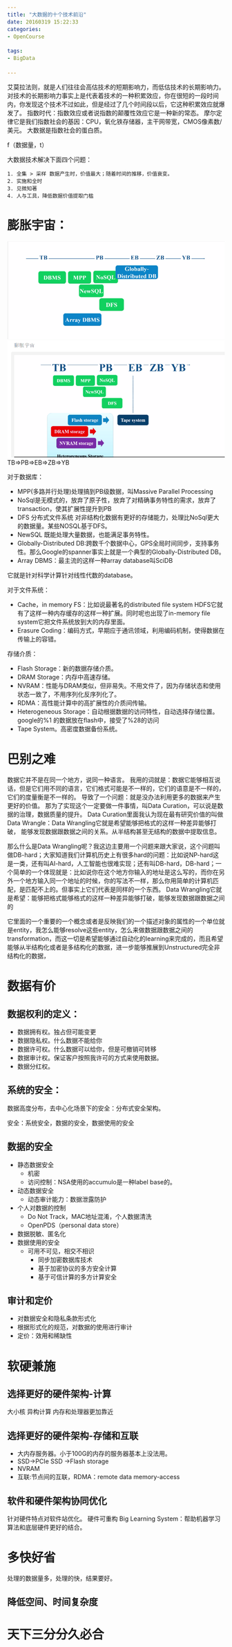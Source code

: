 ```yaml
---
title: "大数据的十个技术前沿"
date: 20160319 15:22:33
categories:
- OpenCourse

tags:
- BigData

---
```



艾莫拉法则，就是人们往往会高估技术的短期影响力，而低估技术的长期影响力。对技术的长期影响力事实上是代表着技术的一种积累效应，你在很短的一段时间内，你发现这个技术不过如此，但是经过了几个时间段以后，它这种积累效应就爆发了。
指数时代：指数效应或者说指数的颠覆性效应它是一种新的常态。
摩尔定律它是我们指数社会的基因：CPU，氧化铁存储器，主干网带宽，CMOS像素数/美元。
大数据是指数社会的蛋白质。

f（数据量，t）  

大数据技术解决下面四个问题：

	1. 全集 > 采样 数据产生时，价值最大；随着时间的推移，价值衰变。
	2. 实施和全时
	3. 见微知著
	4. 人与工具，降低数据价值提取门槛
<!-- more -->

# 膨胀宇宙：

![](/img/1458384207977_2.png)
![](/img/1464364652552_3.png)
TB=>PB=>EB=>ZB=>YB

对于数据库：

- MPP(多路并行处理)处理搞到PB级数据，叫Massive Parallel Processing
- NoSql是无模式的，放弃了原子性，放弃了对精确事务特性的需求，放弃了transaction，使其扩展性提升到PB
- DFS 分布式文件系统 对非结构化数据有更好的存储能力，处理比NoSql更大的数据量。某些NOSQL基于DFS。
- NewSQL 既能处理大量数据，也能满足事务特性。
- Globally-Distributed DB:跨数千个数据中心，GPS全局时间同步，支持事务性。那么Google的spanner事实上就是一个典型的Globally-Distributed DB。
- Array DBMS：最主流的这样一种array database叫SciDB

它就是针对科学计算针对线性代数的database。

对于文件系统：

- Cache，in memory FS：比如说最著名的distributed file system HDFS它就有了这样一种内存缓存的这样一种扩展。同时呢也出现了in-memory file system它把文件系统放到大的内存里面。
- Erasure Coding：编码方式，早期应于通讯领域，利用编码机制，使得数据在传输上的容错。

存储介质：

- Flash Storage：新的数据存储介质。
- DRAM Storage：内存中高速存储。
- NVRAM：性能与DRAM类似，但非易失。不用文件了，因为存储状态和使用状态一致了，不用序列化反序列化了。
- RDMA：高性能计算中的高扩展性的介质间传输。
- Heterogeneous Storage：自动根据数据的访问特性，自动选择存储位置。google的%1 的数据放在flash中，接受了%28的访问
- Tape System。高密度数据备份系统。

# 巴别之难

数据它并不是在同一个地方，说同一种语言。
我用的词就是：数据它能够相互说话，但是它们用不同的语言，它们格式可能是不一样的，它们的语意是不一样的，它们的度量衡是不一样的。
导致了一个问题：就是没办法利用更多的数据来产生更好的价值。
那为了实现这个一定要做一件事情，叫Data Curation，可以说是数据的治理，数据质量的提升。
Data Curation里面我认为现在最有研究价值的叫做Data Wrangle：Data Wrangling它就是希望能够把格式的这样一种差异能够打破，
能够发现数据跟数据之间的关系。从半结构甚至无结构的数据中提取信息。

那么什么是Data Wrangling呢？我这边主要用一个问题来跟大家说，这个问题叫做DB-hard；大家知道我们计算机历史上有很多hard的问题：比如说NP-hard这是一类，还有叫AI-hard，人工智能也很难实现；还有叫DB-hard，DB-hard；一个简单的一个体现就是：比如说你在这个地方你输入的地址是这么写的，而你在另外一个地方输入同一个地址的时候，你的写法不一样，那么你用简单的计算机匹配，是匹配不上的。但事实上它们代表是同样的一个东西。
Data Wrangling它就是希望：能够把格式能够格式的这样一种差异能够打破，能够发现数据跟数据之间的

它里面的一个重要的一个概念或者是反映我们的一个描述对象的属性的一个单位就是entity，我怎么能够resolve这些entity，怎么来做数据跟数据之间的transformation，而这一切是希望能够通过自动化的learning来完成的，而且希望能够从半结构化或者是多结构化的数据，进一步能够推展到Unstructured完全非结构化的数据，

# 数据有价

## 数据权利的定义：

 - 数据拥有权。独占但可能变更
 - 数据隐私权。什么数据不能给你
 - 数据许可权。什么数据可以给你，但是可撤销可转移
 - 数据审计权。保证客户按照我许可的方式来使用数据。
 - 数据分红权。

## 系统的安全：

数据高度分布，去中心化场景下的安全：分布式安全架构。

安全：系统安全，数据的安全，数据使用的安全

## 数据的安全

* 静态数据安全
	* 机密
	* 访问控制：NSA使用的accumulo是一种label base的。
* 动态数据安全
	* 动态审计能力：数据泄露防护
* 个人对数据的控制
	* Do Not Track，MAC地址混淆，个人数据清洗
	* OpenPDS（personal data store）
* 数据脱敏、匿名化
* 数据使用的安全
	* 可用不可见，相交不相识
		* 同步加密数据库技术
		* 基于加密协议的多方安全计算
		* 基于可信计算的多方计算安全

## 审计和定价
* 对数据安全和隐私条款形式化
* 根据形式化的规范，对数据的使用进行审计
* 定价：效用和稀缺性

# 软硬兼施

## 选择更好的硬件架构-计算
大小核
异构计算
内存和处理器更加靠近
## 选择更好的硬件架构-存储和互联
* 大内存服务器。小于100G的内存的服务器基本上没法用。
* SSD->PCIe SSD ->Flash storage
* NVRAM
* 互联:节点间的互联，RDMA：remote data memory-access

## 软件和硬件架构协同优化
针对硬件特点对软件站优化。
硬件可重构
Big Learning System：帮助机器学习算法和底层硬件更好的结合。


# 多快好省
处理的数据量多，处理的快，结果要好。

## 降低空间、时间复杂度

# 天下三分分久必合
